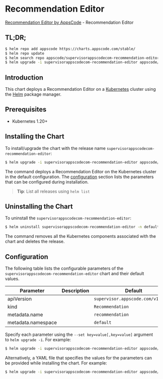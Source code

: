 # Recommendation Editor

[Recommendation Editor by AppsCode](https://appscode.com) - Recommendation Editor

## TL;DR;

```bash
$ helm repo add appscode https://charts.appscode.com/stable/
$ helm repo update
$ helm search repo appscode/supervisorappscodecom-recommendation-editor --version=v0.25.0
$ helm upgrade -i supervisorappscodecom-recommendation-editor appscode/supervisorappscodecom-recommendation-editor -n default --create-namespace --version=v0.25.0
```

## Introduction

This chart deploys a Recommendation Editor on a [Kubernetes](http://kubernetes.io) cluster using the [Helm](https://helm.sh) package manager.

## Prerequisites

- Kubernetes 1.20+

## Installing the Chart

To install/upgrade the chart with the release name `supervisorappscodecom-recommendation-editor`:

```bash
$ helm upgrade -i supervisorappscodecom-recommendation-editor appscode/supervisorappscodecom-recommendation-editor -n default --create-namespace --version=v0.25.0
```

The command deploys a Recommendation Editor on the Kubernetes cluster in the default configuration. The [configuration](#configuration) section lists the parameters that can be configured during installation.

> **Tip**: List all releases using `helm list`

## Uninstalling the Chart

To uninstall the `supervisorappscodecom-recommendation-editor`:

```bash
$ helm uninstall supervisorappscodecom-recommendation-editor -n default
```

The command removes all the Kubernetes components associated with the chart and deletes the release.

## Configuration

The following table lists the configurable parameters of the `supervisorappscodecom-recommendation-editor` chart and their default values.

|     Parameter      | Description |                    Default                    |
|--------------------|-------------|-----------------------------------------------|
| apiVersion         |             | <code>supervisor.appscode.com/v1alpha1</code> |
| kind               |             | <code>Recommendation</code>                   |
| metadata.name      |             | <code>recommendation</code>                   |
| metadata.namespace |             | <code>default</code>                          |


Specify each parameter using the `--set key=value[,key=value]` argument to `helm upgrade -i`. For example:

```bash
$ helm upgrade -i supervisorappscodecom-recommendation-editor appscode/supervisorappscodecom-recommendation-editor -n default --create-namespace --version=v0.25.0 --set apiVersion=supervisor.appscode.com/v1alpha1
```

Alternatively, a YAML file that specifies the values for the parameters can be provided while
installing the chart. For example:

```bash
$ helm upgrade -i supervisorappscodecom-recommendation-editor appscode/supervisorappscodecom-recommendation-editor -n default --create-namespace --version=v0.25.0 --values values.yaml
```
